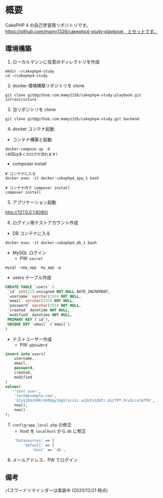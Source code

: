 # 概要
CakePHP 4 の自己学習用リポジトリです。
https://github.com/mamy1326/cakephp4-study-playbook　とセットです。


## 環境構築

1. ローカルマシンに任意のディレクトリを作成

```
mkdir ~/cakephp4-study
cd ~/cakephp4-study
```

2. docker 環境構築リポジトリを clone

```
git clone git@github.com:mamy1326/cakephp4-study-playbook.git infrastructure
```

3. 当リポジトリを clone

```
git clone git@github.com:mamy1326/cakephp4-study.git backend
```

4. docker コンテナ起動

- コンテナ構築と起動

```
docker-compose up -d
(初回は多くのログが流れます)
```

- composer install

```
# コンテナに入る
docker exec -it docker-cakephp4_app_1 bash

# コンテナ内で composer install
composer install
```

5. アプリケーション起動

http://127.0.0.1:8080/

6. ログイン用テストアカウント作成

- DB コンテナに入る

```
docker exec -it docker-cakephp4_db_1 bash
```

- MySQL ログイン
    - PW: `secret`

```
mysql -umy_app  my_app -p
```

- users テーブル作成

```sql
CREATE TABLE `users` (
 `id` int(11) unsigned NOT NULL AUTO_INCREMENT,
 `username` varchar(255) NOT NULL,
 `email` varchar(255) NOT NULL,
 `password` varchar(255) NOT NULL,
 `created` datetime NOT NULL,
 `modified` datetime NOT NULL,
 PRIMARY KEY (`id`),
 UNIQUE KEY `email` (`email`)
)
```

- テストユーザー作成
    - PW: `p@ssw0rd`

```sql
insert into users(
    username,
    email,
    password,
    created,
    modified
)
values(
    'test user',
    'test@example.com',
    '$2y$10$chRR/dnRQgyJ4gVlscsIc.aiDsFs1QUT/.AiCfPf.Rru5LixtAfP6',
    now(),
    now()
);
```

7. `config/app_local.php` の修正
    - host を `localhost` から `db` に修正

```php
    'Datasources' => [
        'default' => [
            'host' => 'db',
```

8. メールアドレス、PW でログイン

## 備考
パスワードリマインダーは実装中 (2020/12/21 時点)